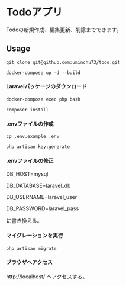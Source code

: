 # Todoアプリ
Todoの新規作成、編集更新、削除までできます。



## Usage

```
git clone git@github.com:uminchu73/todo.git
```

```
docker-compose up -d --build
```

#### Laravelパッケージのダウンロード
```
docker-compose exec php bash
```

```
composer install
```

#### .envファイルの作成
```
cp .env.example .env
```

```
php artisan key:generate
```


#### .envファイルの修正
DB_HOST=mysql

DB_DATABASE=laravel_db

DB_USERNAME=laravel_user

DB_PASSWORD=laravel_pass

に書き換える。


#### マイグレーションを実行
```
php artisan migrate
```

#### ブラウザへアクセス
http://localhost/ へアクセスする。
